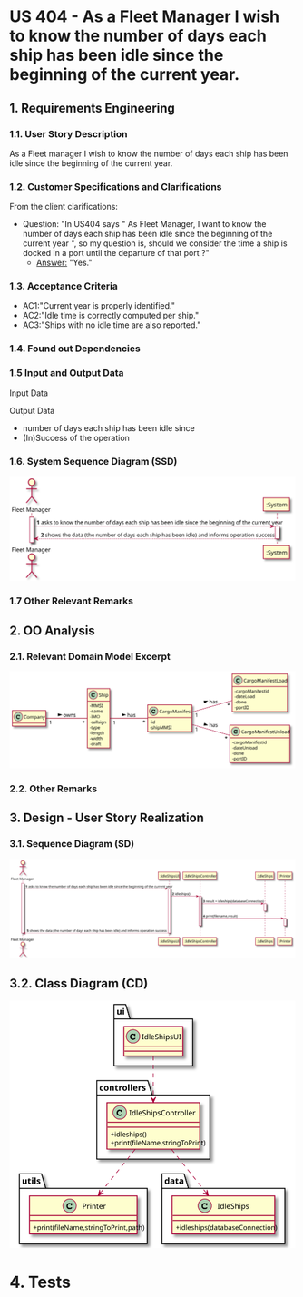 # US 404 - As a Fleet Manager I wish to know the number of days each ship has been idle since the beginning of the current year.

## 1. Requirements Engineering

### 1.1. User Story Description

As a Fleet manager I wish to know the number of days each ship has been idle since the beginning of the current year.

### 1.2. Customer Specifications and Clarifications


From the client clarifications:

* Question: "In US404 says " As Fleet Manager, I want to know the number of days each ship has been idle since the beginning of the current year ", so my question is, should we consider the time a ship is docked in a port until the departure of that port ?"
	* [Answer:](https://moodle.isep.ipp.pt/mod/forum/discuss.php?d=13396) "Yes."
	
### 1.3. Acceptance Criteria


* AC1:"Current year is properly identified."
* AC2:"Idle time is correctly computed per ship."
* AC3:"Ships with no idle time are also reported."

### 1.4. Found out Dependencies


### 1.5 Input and Output Data


Input Data


Output Data

* number of days each ship has been idle since
* (In)Success of the operation


### 1.6. System Sequence Diagram (SSD)


![US404-SSD](US404_SSD.svg)


### 1.7 Other Relevant Remarks




## 2. OO Analysis

### 2.1. Relevant Domain Model Excerpt

![US404-MD](US404_DM.svg)

### 2.2. Other Remarks




## 3. Design - User Story Realization

### 3.1. Sequence Diagram (SD)


![US404-SD](US404_SD.svg)

## 3.2. Class Diagram (CD)


![US404-CD](US404_CD.svg)

# 4. Tests


